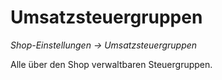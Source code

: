 # Umsatzsteuergruppen

*Shop-Einstellungen → Umsatzsteuergruppen*

Alle über den Shop verwaltbaren Steuergruppen. 